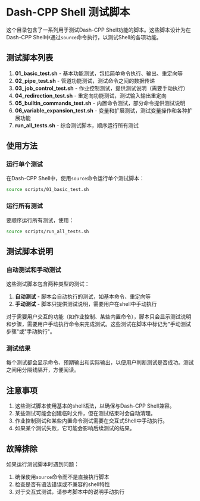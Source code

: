 # Dash-CPP Shell 测试脚本

这个目录包含了一系列用于测试Dash-CPP Shell功能的脚本。这些脚本设计为在Dash-CPP Shell中通过`source`命令执行，以测试Shell的各项功能。

## 测试脚本列表

1. **01_basic_test.sh** - 基本功能测试，包括简单命令执行、输出、重定向等
2. **02_pipe_test.sh** - 管道功能测试，测试命令之间的数据传递
3. **03_job_control_test.sh** - 作业控制测试，提供测试说明（需要手动执行）
4. **04_redirection_test.sh** - 重定向功能测试，测试输入输出重定向
5. **05_builtin_commands_test.sh** - 内置命令测试，部分命令提供测试说明
6. **06_variable_expansion_test.sh** - 变量和扩展测试，测试变量操作和各种扩展功能
7. **run_all_tests.sh** - 综合测试脚本，顺序运行所有测试

## 使用方法

### 运行单个测试

在Dash-CPP Shell中，使用`source`命令运行单个测试脚本：

```bash
source scripts/01_basic_test.sh
```

### 运行所有测试

要顺序运行所有测试，使用：

```bash
source scripts/run_all_tests.sh
```

## 测试脚本说明

### 自动测试和手动测试

这些测试脚本包含两种类型的测试：

1. **自动测试** - 脚本会自动执行的测试，如基本命令、重定向等
2. **手动测试** - 脚本只提供测试说明，需要用户在shell中手动执行

对于需要用户交互的功能（如作业控制、某些内置命令），脚本只会显示测试说明和步骤，需要用户手动执行命令来完成测试。这些测试在脚本中标记为"手动测试步骤"或"手动执行"。

### 测试结果

每个测试都会显示命令、预期输出和实际输出，以便用户判断测试是否成功。测试之间用分隔线隔开，方便阅读。

## 注意事项

1. 这些测试脚本使用基本的shell语法，以确保与Dash-CPP Shell兼容。
2. 某些测试可能会创建临时文件，但在测试结束时会自动清理。
3. 作业控制测试和某些内置命令测试需要在交互式Shell中手动执行。
4. 如果某个测试失败，它可能会影响后续测试的结果。

## 故障排除

如果运行测试脚本时遇到问题：

1. 确保使用`source`命令而不是直接执行脚本
2. 检查是否有语法错误或不兼容的shell特性
3. 对于交互式测试，请参考脚本中的说明手动执行 